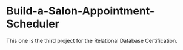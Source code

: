 # Build-a-Salon-Appointment-Scheduler
This one is the third project for the Relational Database Certification.
